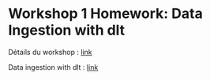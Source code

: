 # Workshop 1 Homework: Data Ingestion with dlt

Détails du workshop : [link](https://github.com/DataTalksClub/data-engineering-zoomcamp/blob/main/cohorts/2025/workshops/dlt/README.md)

Data ingestion with dlt : [link](https://github.com/DataTalksClub/data-engineering-zoomcamp/blob/main/cohorts/2025/workshops/dlt/data_ingestion_workshop.md)

